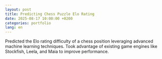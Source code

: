 ```yaml
---
layout: post
title: Predicting Chess Puzzle Elo Rating
date: 2025-08-17 10:00:00 +0200
categories: portfolio
lang: en
---
```

Predicted the Elo rating difficulty of a chess position leveraging advanced machine learning techniques. Took advantage of existing game engines like Stockfish, Leela, and Maia to improve performance.